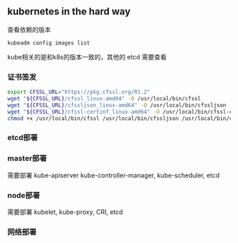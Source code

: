 ## kubernetes in the hard way

查看依赖的版本

```shell
kubeadm config images list
```

kube相关的是和k8s的版本一致的，其他的 etcd 需要查看

### 证书签发

```sh
export CFSSL_URL="https://pkg.cfssl.org/R1.2"
wget "${CFSSL_URL}/cfssl_linux-amd64" -O /usr/local/bin/cfssl
wget "${CFSSL_URL}/cfssljson_linux-amd64" -O /usr/local/bin/cfssljson
wget "${CFSSL_URL}/cfssl-certinf_linux-amd64" -O /usr/local/bin/cfssl-certinfo
chmod +x /usr/local/bin/cfssl /usr/local/bin/cfssljson /usr/local/bin/cfssl-certinfo
```



### etcd部署

### master部署

需要部署 kube-apiserver kube-controller-manager, kube-scheduler, etcd

### node部署

需要部署 kubelet, kube-proxy, CRI, etcd

### 网络部署